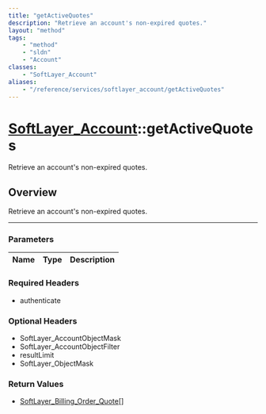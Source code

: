 ```yaml
---
title: "getActiveQuotes"
description: "Retrieve an account's non-expired quotes."
layout: "method"
tags:
    - "method"
    - "sldn"
    - "Account"
classes:
    - "SoftLayer_Account"
aliases:
    - "/reference/services/softlayer_account/getActiveQuotes"
---
```

# [SoftLayer_Account](/reference/services/SoftLayer_Account)::getActiveQuotes


Retrieve an account's non-expired quotes.


## Overview 
Retrieve an account's non-expired quotes.

-----

### Parameters 
|Name | Type | Description |
| --- | --- | --- |


### Required Headers
* authenticate


### Optional Headers
* SoftLayer_AccountObjectMask
* SoftLayer_AccountObjectFilter
* resultLimit
* SoftLayer_ObjectMask

### Return Values
* <a href='/reference/datatypes/SoftLayer_Billing_Order_Quote'>SoftLayer_Billing_Order_Quote[] </a>




